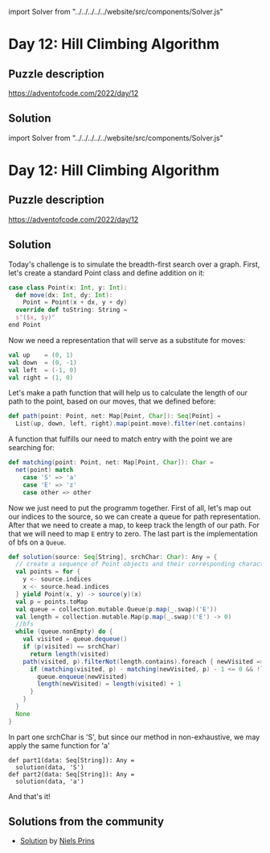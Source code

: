 import Solver from "../../../../../website/src/components/Solver.js"

# Day 12: Hill Climbing Algorithm

## Puzzle description

https://adventofcode.com/2022/day/12

## Solution

import Solver from "../../../../../website/src/components/Solver.js"

# Day 12: Hill Climbing Algorithm

## Puzzle description

https://adventofcode.com/2022/day/12

## Solution

Today's challenge is to simulate the breadth-first search over a graph. First, let's create a standard Point class and define addition on it:

```scala
case class Point(x: Int, y: Int):
  def move(dx: Int, dy: Int): 
    Point = Point(x + dx, y + dy)
  override def toString: String =
  s"($x, $y)"
end Point
```

Now we need a representation that will serve as a substitute for moves:

```scala
val up    = (0, 1)
val down  = (0, -1)
val left  = (-1, 0)
val right = (1, 0)
```

Let's make a path function that will help us to calculate the length of our path to the point, based on our moves, that we defined before:

```scala
def path(point: Point, net: Map[Point, Char]): Seq[Point] = 
  List(up, down, left, right).map(point.move).filter(net.contains)
```

A function that fulfills our need to match entry with the point we are searching for:

```scala
def matching(point: Point, net: Map[Point, Char]): Char = 
  net(point) match
    case 'S' => 'a'
    case 'E' => 'z'
    case other => other
```

Now we just need to put the programm together. First of all, let's map out our indices to the source, so we can create a queue for path representation. After that we need to create a map, to keep track the length of our path. For that we will need to map `E` entry to zero. The last part is the implementation of bfs on a `Queue`.

```scala
def solution(source: Seq[String], srchChar: Char): Any = {
  // create a sequence of Point objects and their corresponding character in source
  val points = for {
    y <- source.indices
    x <- source.head.indices
  } yield Point(x, y) -> source(y)(x)
  val p = points.toMap
  val queue = collection.mutable.Queue(p.map(_.swap)('E'))
  val length = collection.mutable.Map(p.map(_.swap)('E') -> 0)
  //bfs
  while (queue.nonEmpty) do {
    val visited = queue.dequeue()
    if (p(visited) == srchChar) 
      return length(visited)
    path(visited, p).filterNot(length.contains).foreach { newVisited =>
      if (matching(visited, p) - matching(newVisited, p) - 1 <= 0 && !length.contains(newVisited))  {
        queue.enqueue(newVisited)
        length(newVisited) = length(visited) + 1
      }
    }
  }
  None
}
```
In part one srchChar is 'S', but since our method in non-exhaustive, we may apply the same function for 'a'

```
def part1(data: Seq[String]): Any = 
  solution(data, 'S')
def part2(data: Seq[String]): Any = 
  solution(data, 'a')
```

And that's it!

## Solutions from the community
- [Solution](https://github.com/prinsniels/AdventOfCode2022/blob/master/src/main/scala/day12.scala) by [Niels Prins](https://github.com/prinsniels)
